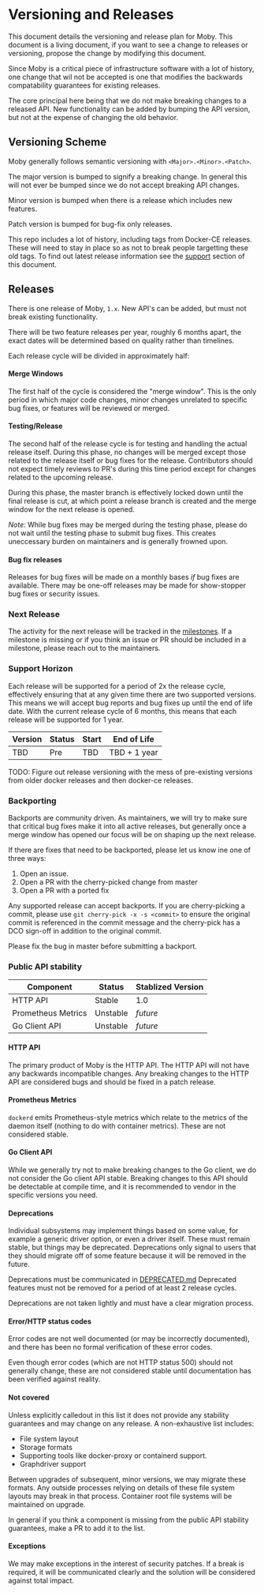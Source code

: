 # Versioning and Releases

This document details the versioning and release plan for Moby.
This document is a living document, if you want to see a change to releases or
versioning, propose the change by modifying this document.

Since Moby is a critical piece of infrastructure software with a lot of
history, one change that wil not be accepted is one that modifies the backwards
compatability guarantees for existing releases.

The core principal here being that we do not make breaking changes to a released
API. New functionality can be added by bumping the API version, but not at the
expense of changing the old behavior.


## Versioning Scheme

Moby generally follows semantic versioning with `<Major>.<Minor>.<Patch>`.

The major version is bumped to signify a breaking change. In general this will
not ever be bumped since we do not accept breaking API changes.

Minor version is bumped when there is a release which includes new features.

Patch version is bumped for bug-fix only releases.

This repo includes a lot of history, including tags from Docker-CE releases.
These will need to stay in place so as not to break people targetting these old
tags. To find out latest release information see the [support](#support-horizon)
section of this document.

## Releases

There is one release of Moby, `1.x`. New API's can be added, but must not break
existing functionality.

There will be two feature releases per year, roughly 6 months apart, the exact
dates will be determined based on quality rather than timelines.

Each release cycle will be divided in approximately half:

#### Merge Windows

The first half of the cycle is considered the "merge window". This is the only
period in which major code changes, minor changes unrelated to specific bug
fixes, or features will be reviewed or merged.

#### Testing/Release

The second half of the release cycle is for testing and handling the actual
release itself. During this phase, no changes will be merged except those
related to the release itself or bug fixes for the release. Contributors should
not expect timely reviews to PR's  during this time period except for changes
related to the upcoming release.

During this phase, the master branch is effectively locked down until the final
release is cut, at which point a release branch is created and the merge window
for the next release is opened.

*Note*: While bug fixes may be merged during the testing phase, please do not
wait until the testing phase to submit bug fixes. This creates uneccessary
burden on maintainers and is generally frowned upon.

#### Bug fix releases

Releases for bug fixes will be made on a monthly bases  *if* bug fixes are
available. There may be one-off releases may be made for show-stopper bug fixes
or security issues.

### Next Release

The activity for the next release will be tracked in the
[milestones](https://github.com/moby/moby/milestones). If a milestone is missing
or if you think an issue or PR should be included in a milestone, please reach
out to the maintainers.

### Support Horizon

Each release will be supported for a period of 2x the release cycle,
effectively ensuring that at any given time there are two supported versions.
This means we will accept bug reports and bug fixes up until the end of life
date. With the current release cycle of 6 months, this means that each release
will be supported for 1 year.

| Version | Status | Start | End of Life |
|---------|--------|-------|-------------|
| TBD | Pre | TBD | TBD + 1 year |

TODO: Figure out release versioning with the mess of pre-existing versions from
older docker releases and then docker-ce releases.

### Backporting

Backports are community driven. As maintainers, we will try to make sure that
critical bug fixes make it into all active releases, but generally once a merge
window has opened our focus will be on shaping up the next release.

If there are fixes that need to be backported, please let us know ine one of
three ways:

1. Open an issue.
2. Open a PR with the cherry-picked change from master
3. Open a PR with a ported fix

Any supported release can accept backports. If you are cherry-picking a commit,
please use `git cherry-pick -x -s <commit>` to ensure the original commit is
referenced in the commit message and the cherry-pick has a DCO sign-off in
addition to the original commit.

Please fix the bug in master before submitting a backport.

### Public API stability

| Component | Status | Stablized Version |
|-----------|--------|-------------------|
| HTTP API  | Stable | 1.0 |
| Prometheus Metrics | Unstable | _future_ |
| Go Client API | Unstable | _future_ |

#### HTTP API

The primary product of Moby is the HTTP API. The HTTP API will not have any
backwards incompatible changes.
Any breaking changes to the HTTP API are considered bugs and should be fixed in
a patch release.

#### Prometheus Metrics

`dockerd` emits Prometheus-style metrics which relate to the metrics of the
daemon itself (nothing to do with container metrics). These are not considered
stable.

#### Go Client API

While we generally try not to make breaking changes to the Go client, we do not
consider the Go client API stable.
Breaking changes to this API should be detectable at compile time, and it is
recommended to vendor in the specific versions you need.


#### Deprecations

Individual subsystems may implement things based on some value, for example a
generic driver option, or even a driver itself. These must remain stable, but
things may be deprecated. Deprecations only signal to users that they should
migrate off of some feature because it will be removed in the future.

Deprecations must be communicated in [DEPRECATED.md](DEPRECATED.md)
Deprecated features must not be removed for a period of at least 2 release cycles.

Deprecations are not taken lightly and must have a clear migration process.

#### Error/HTTP status codes

Error codes  are not well documented (or may be incorrectly documented), and
there has been no formal verification of these error codes.

Even though error codes (which are not HTTP status 500) should not generally
change, these are not considered stable until documentation has been verified
against reality.

#### Not covered

Unless explicitly calledout in this list it does not provide any stability
guarantees and may change on any release.
A non-exhaustive list includes:

* File system layout
* Storage formats
* Supporting tools like docker-proxy or containerd support.
* Graphdriver support

Between upgrades of subsequent, minor versions, we may migrate these formats.
Any outside processes relying on details of these file system layouts may break
in that process. Container root file systems will be maintained on upgrade.

In general if you think a component is missing from the public API stability
guarantees, make a PR to add it to the list.

#### Exceptions

We may make exceptions in the interest of security patches. If a break is
required, it will be communicated clearly and the solution will be considered
against total impact.
